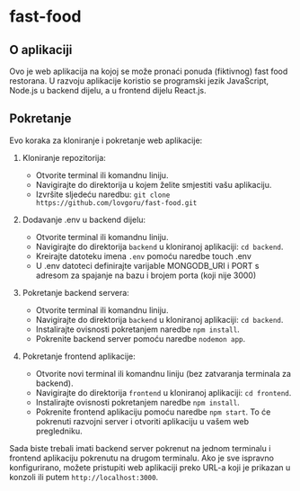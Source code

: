 # fast-food

## O aplikaciji
Ovo je web aplikacija na kojoj se može pronaći ponuda (fiktivnog) fast food restorana. U razvoju aplikacije koristio se programski jezik JavaScript, 
Node.js u backend dijelu, a u frontend dijelu React.js.

## Pokretanje
Evo koraka za kloniranje i pokretanje web aplikacije:

1. Kloniranje repozitorija:
   - Otvorite terminal ili komandnu liniju.
   - Navigirajte do direktorija u kojem želite smjestiti vašu aplikaciju.
   - Izvršite sljedeću naredbu: `git clone https://github.com/lovgoru/fast-food.git`

2. Dodavanje .env u backend dijelu:
   - Otvorite terminal ili komandnu liniju.
   - Navigirajte do direktorija `backend` u kloniranoj aplikaciji: `cd backend`.
   - Kreirajte datoteku imena `.env` pomoću naredbe touch .env
   - U .env datoteci definirajte varijable MONGODB_URI i PORT s adresom za spajanje na bazu i brojem porta (koji nije 3000)

3. Pokretanje backend servera:
   - Otvorite terminal ili komandnu liniju.
   - Navigirajte do direktorija `backend` u kloniranoj aplikaciji: `cd backend`.
   - Instalirajte ovisnosti pokretanjem naredbe `npm install`.
   - Pokrenite backend server pomoću naredbe `nodemon app`.

4. Pokretanje frontend aplikacije:
   - Otvorite novi terminal ili komandnu liniju (bez zatvaranja terminala za backend).
   - Navigirajte do direktorija `frontend` u kloniranoj aplikaciji: `cd frontend`.
   - Instalirajte ovisnosti pokretanjem naredbe `npm install`.
   - Pokrenite frontend aplikaciju pomoću naredbe `npm start`. To će pokrenuti razvojni server i otvoriti aplikaciju u vašem web pregledniku.

Sada biste trebali imati backend server pokrenut na jednom terminalu i frontend aplikaciju pokrenutu na drugom terminalu. Ako je sve ispravno konfigurirano, možete pristupiti web aplikaciji preko URL-a koji je prikazan u konzoli ili putem `http://localhost:3000`.
